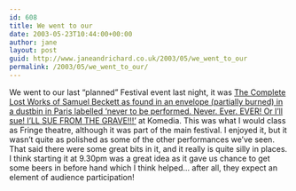 ```yaml
---
id: 608
title: We went to our
date: 2003-05-23T10:44:00+00:00
author: jane
layout: post
guid: http://www.janeandrichard.co.uk/2003/05/we_went_to_our
permalink: /2003/05/we_went_to_our/
---
```

We went to our last &#8220;planned&#8221; Festival event last night, it was [The Complete Lost Works of Samuel Beckett as found in an envelope (partially burned) in a dustbin in Paris labelled &#8216;never to be performed. Never. Ever. EVER! Or I&#8217;ll sue! I&#8217;LL SUE FROM THE GRAVE!!!&#8217;](http://www.brighton-festival.org.uk/index.asp?id=465) at Komedia. This was what I would class as Fringe theatre, although it was part of the main festival. I enjoyed it, but it wasn&#8217;t quite as polished as some of the other performances we&#8217;ve seen. That said there were some great bits in it, and it really is quite silly in places. I think starting it at 9.30pm was a great idea as it gave us chance to get some beers in before hand which I think helped&#8230; after all, they expect an element of audience participation!